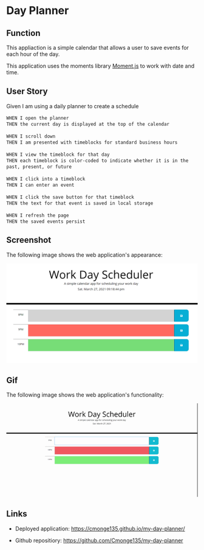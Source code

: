 # Day Planner


## Function

This appliaction is a simple calendar that allows a user to save events for each hour of the day.

This application uses the moments library [Moment.js](https://momentjs.com/) to work with date and time.


## User Story

Given I am using a daily planner to create a schedule

```
WHEN I open the planner
THEN the current day is displayed at the top of the calendar

WHEN I scroll down
THEN I am presented with timeblocks for standard business hours

WHEN I view the timeblock for that day
THEN each timeblock is color-coded to indicate whether it is in the past, present, or future

WHEN I click into a timeblock
THEN I can enter an event

WHEN I click the save button for that timeblock
THEN the text for that event is saved in local storage

WHEN I refresh the page
THEN the saved events persist
```



## Screenshot

The following image shows the web application's appearance:

<img src="./Images/screenshot.png">




## Gif

The following image shows the web application's functionality:

![A user clicks on slots on the color-coded calendar and edits the events.](./Images/functionality.gif)




## Links

* Deployed application: https://cmonge135.github.io/my-day-planner/

* Github repositiory: https://github.com/Cmonge135/my-day-planner